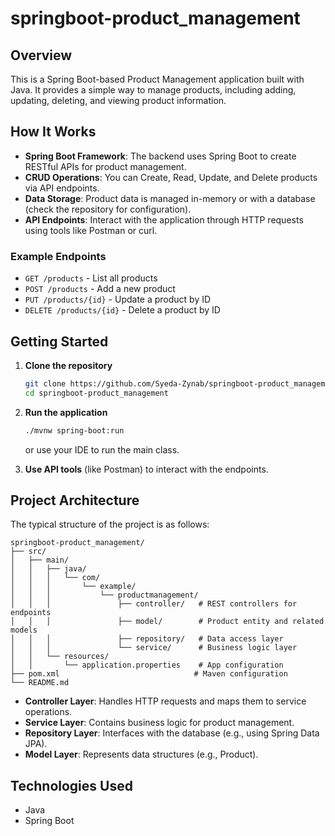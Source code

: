# springboot-product_management

## Overview

This is a Spring Boot-based Product Management application built with Java. It provides a simple way to manage products, including adding, updating, deleting, and viewing product information.

## How It Works

- **Spring Boot Framework**: The backend uses Spring Boot to create RESTful APIs for product management.
- **CRUD Operations**: You can Create, Read, Update, and Delete products via API endpoints.
- **Data Storage**: Product data is managed in-memory or with a database (check the repository for configuration).
- **API Endpoints**: Interact with the application through HTTP requests using tools like Postman or curl.

### Example Endpoints

- `GET /products` - List all products
- `POST /products` - Add a new product
- `PUT /products/{id}` - Update a product by ID
- `DELETE /products/{id}` - Delete a product by ID

## Getting Started

1. **Clone the repository**
   ```bash
   git clone https://github.com/Syeda-Zynab/springboot-product_management.git
   cd springboot-product_management
   ```

2. **Run the application**
   ```bash
   ./mvnw spring-boot:run
   ```
   or use your IDE to run the main class.

3. **Use API tools** (like Postman) to interact with the endpoints.

## Project Architecture

The typical structure of the project is as follows:

```
springboot-product_management/
├── src/
│   ├── main/
│   │   ├── java/
│   │   │   └── com/
│   │   │       └── example/
│   │   │           └── productmanagement/
│   │   │               ├── controller/   # REST controllers for endpoints
│   │   │               ├── model/        # Product entity and related models
│   │   │               ├── repository/   # Data access layer
│   │   │               └── service/      # Business logic layer
│   │   └── resources/
│   │       └── application.properties    # App configuration
├── pom.xml                              # Maven configuration
└── README.md
```

- **Controller Layer**: Handles HTTP requests and maps them to service operations.
- **Service Layer**: Contains business logic for product management.
- **Repository Layer**: Interfaces with the database (e.g., using Spring Data JPA).
- **Model Layer**: Represents data structures (e.g., Product).

## Technologies Used

- Java
- Spring Boot

